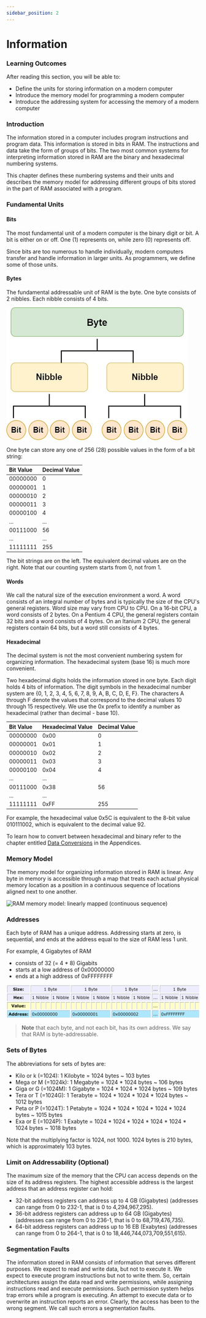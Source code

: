 ```yaml
---
sidebar_position: 2
---
```


# Information

### Learning Outcomes

After reading this section, you will be able to:

* Define the units for storing information on a modern computer
* Introduce the memory model for programming a modern computer
* Introduce the addressing system for accessing the memory of a modern computer

### Introduction

The information stored in a computer includes program instructions and program data.  This information is stored in bits in RAM.  The instructions and data take the form of groups of bits.  The two most common systems for interpreting information stored in RAM are the binary and hexadecimal numbering systems. 

This chapter defines these numbering systems and their units and describes the memory model for addressing different groups of bits stored in the part of RAM associated with a program.

### Fundamental Units

#### Bits

The most fundamental unit of a modern computer is the binary digit or bit.  A bit is either on or off.  One \(1\) represents on, while zero \(0\) represents off. 

Since bits are too numerous to handle individually, modern computers transfer and handle information in larger units.  As programmers, we define some of those units. 

#### Bytes

The fundamental addressable unit of RAM is the byte.  One byte consists of 2 nibbles.  Each nibble consists of 4 bits.

![Byte, nibble, and bit breakdown illustration](/img/bytenibbit.jpg)

One byte can store any one of 256 \(28\) possible values in the form of a bit string: 

| Bit Value | Decimal Value |
| :--- | :--- |
| 00000000 | 0 |
| 00000001 | 1 |
| 00000010 | 2 |
| 00000011 | 3 |
| 00000100 | 4 |
| ... | ... |
| 00111000 | 56 |
| ... | ... |
| 11111111 | 255 |

The bit strings are on the left.  The equivalent decimal values are on the right.  Note that our counting system starts from 0, not from 1.

#### Words

We call the natural size of the execution environment a word. A word consists of an integral number of bytes and is typically the size of the CPU's general registers. Word size may vary from CPU to CPU. On a 16-bit CPU, a word consists of 2 bytes. On a Pentium 4 CPU, the general registers contain 32 bits and a word consists of 4 bytes. On an Itanium 2 CPU, the general registers contain 64 bits, but a word still consists of 4 bytes.

#### Hexadecimal

The decimal system is not the most convenient numbering system for organizing information.  The hexadecimal system \(base 16\) is much more convenient. 

Two hexadecimal digits holds the information stored in one byte.  Each digit holds 4 bits of information.  The digit symbols in the hexadecimal number system are {0, 1, 2, 3, 4, 5, 6, 7, 8, 9, A, B, C, D, E, F}.  The characters A through F denote the values that correspond to the decimal values 10 through 15 respectively.  We use the 0x prefix to identify a number as hexadecimal \(rather than decimal - base 10\).

| Bit Value | Hexadecimal Value | Decimal Value |
| :--- | :--- | :--- |
| 00000000 | 0x00 | 0 |
| 00000001 | 0x01 | 1 |
| 00000010 | 0x02 | 2 |
| 00000011 | 0x03 | 3 |
| 00000100 | 0x04 | 4 |
| ... | ... |  |
| 00111000 | 0x38 | 56 |
| ... | ... |  |
| 11111111 | 0xFF | 255 |

For example, the hexadecimal value 0x5C is equivalent to the 8-bit value 010111002, which is equivalent to the decimal value 92. 

To learn how to convert between hexadecimal and binary refer to the chapter entitled [Data Conversions](../Resources-Appendices/data-conversions.md) in the Appendices.

### Memory Model

The memory model for organizing information stored in RAM is linear.  Any byte in memory is accessible through a map that treats each actual physical memory location as a position in a continuous sequence of locations aligned next to one another.

![RAM memory model: linearly mapped \(continuous sequence\)](https://ict.senecacollege.ca//~ipc144/pages/images/ram.png)

### Addresses

Each byte of RAM has a unique address.  Addressing starts at zero, is sequential, and ends at the address equal to the size of RAM less 1 unit. 

For example, 4 Gigabytes of RAM

* consists of 32 \(= 4 \* 8\) Gigabits
* starts at a low address of 0x00000000
* ends at a high address of 0xFFFFFFFF

![](/img/image21.png)

>**Note** that each byte, and not each bit, has its own address. We say that RAM is byte-addressable.


### Sets of Bytes

The abbreviations for sets of bytes are:

* Kilo or k \(=1024\): 1 Kilobyte = 1024 bytes ~ 103 bytes
* Mega or M \(=1024k\): 1 Megabyte = 1024 \* 1024 bytes ~ 106 bytes
* Giga or G \(=1024M\): 1 Gigabyte = 1024 \* 1024 \* 1024 bytes ~ 109 bytes
* Tera or T \(=1024G\): 1 Terabyte = 1024 \* 1024 \* 1024 \* 1024 bytes ~ 1012 bytes
* Peta or P \(=1024T\): 1 Petabyte = 1024 \* 1024 \* 1024 \* 1024 \* 1024 bytes ~ 1015 bytes
* Exa or E \(=1024P\): 1 Exabyte = 1024 \* 1024 \* 1024 \* 1024 \* 1024 \* 1024 bytes ~ 1018 bytes

Note that the multiplying factor is 1024, not 1000.  1024 bytes is 210 bytes, which is approximately 103 bytes.

### Limit on Addressability \(Optional\)

The maximum size of the memory that the CPU can access depends on the size of its address registers.  The highest accessible address is the largest address that an address register can hold: 

* 32-bit address registers can address up to 4 GB \(Gigabytes\) \(addresses can range from 0 to 232-1, that is 0 to 4,294,967,295\). 
* 36-bit address registers can address up to 64 GB \(Gigabytes\) \(addresses can range from 0 to 236-1, that is 0 to 68,719,476,735\). 
* 64-bit address registers can address up to 16 EB \(Exabytes\) \(addresses can range from 0 to 264-1, that is 0 to 18,446,744,073,709,551,615\). 

### Segmentation Faults

The information stored in RAM consists of information that serves different purposes. We expect to read and write data, but not to execute it. We expect to execute program instructions but not to write them. So, certain architectures assign the data read and write permissions, while assigning instructions read and execute permissions. Such permission system helps trap errors while a program is executing. An attempt to execute data or to overwrite an instruction reports an error. Clearly, the access has been to the wrong segment. We call such errors a segmentation faults.

